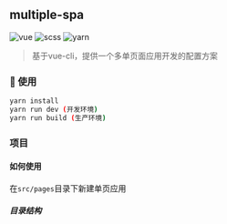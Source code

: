 <!--
 * @Descripttion: 
 * @version: 
 * @Author: shelia
 * @Date: 2020-08-27 16:49:13
 * @LastEditors: shelia
 * @LastEditTime: 2020-08-27 18:24:50
-->
## multiple-spa
![vue](https://img.shields.io/badge/-vue-brightgreen)
![scss](https://img.shields.io/badge/-scss-brightgreen)
![yarn](https://img.shields.io/badge/-yarn-brightgreen)

> 基于vue-cli，提供一个多单页面应用开发的配置方案

### 🚀 使用
```bash
yarn install
yarn run dev (开发环境)
yarn run build (生产环境)
```

### 项目

#### 如何使用
在`src/pages`目录下新建单页应用

##### 目录结构


